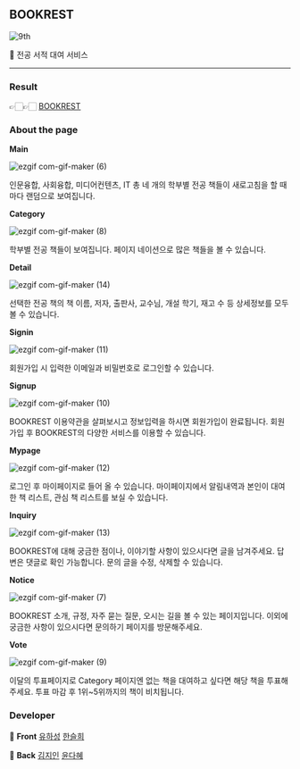 ## BOOKREST
![9th](https://likelion-badge.herokuapp.com/api/likelion_shield_badge)

🌳 전공 서적 대여 서비스

---

### Result

👉🏻👉🏻 [BOOKREST](https://sharebookrest.herokuapp.com/)

### About the page

<b>Main</b>

![ezgif com-gif-maker (6)](https://user-images.githubusercontent.com/63100352/129211262-aebe1c62-c6b7-422d-9841-78a403b9a2be.gif)

인문융합, 사회융합, 미디어컨텐츠, IT 총 네 개의 학부별 전공 책들이 새로고침을 할 때마다 랜덤으로 보여집니다.

<b>Category</b>

![ezgif com-gif-maker (8)](https://user-images.githubusercontent.com/63100352/129211927-6c7e20cc-0f25-4cbc-8d47-5a82d6836fbc.gif)

학부별 전공 책들이 보여집니다. 페이지 네이션으로 많은 책들을 볼 수 있습니다.

<b>Detail</b>

![ezgif com-gif-maker (14)](https://user-images.githubusercontent.com/63100352/129214405-8b08d2a7-0a5a-4b7b-9ffd-aa4ab926b717.gif)


선택한 전공 책의 책 이름, 저자, 출판사, 교수님, 개설 학기, 재고 수 등 상세정보를 모두 볼 수 있습니다.

<b>Signin</b>

![ezgif com-gif-maker (11)](https://user-images.githubusercontent.com/63100352/129213756-f230a573-6949-4f9f-887d-d1b4680bf74d.gif)

회원가입 시 입력한 이메일과 비밀번호로 로그인할 수 있습니다.

<b>Signup</b>

![ezgif com-gif-maker (10)](https://user-images.githubusercontent.com/63100352/129213413-299997c4-f4f7-4353-8057-64c8bb60460d.gif)

BOOKREST 이용약관을 살펴보시고 정보입력을 하시면 회원가입이 완료됩니다. 회원가입 후 BOOKREST의 다양한 서비스를 이용할 수 있습니다.

<b>Mypage</b>

![ezgif com-gif-maker (12)](https://user-images.githubusercontent.com/63100352/129213806-641a49e8-050e-4766-bcbe-697234ff086b.gif)

로그인 후 마이페이지로 들어 올 수 있습니다. 마이페이지에서 알림내역과 본인이 대여한 책 리스트, 관심 책 리스트를 보실 수 있습니다.

<b>Inquiry</b>

![ezgif com-gif-maker (13)](https://user-images.githubusercontent.com/63100352/129214318-5d7ff94f-5aa6-49c7-a0da-de0efd8c3857.gif)

BOOKREST에 대해 궁금한 점이나, 이야기할 사항이 있으시다면 글을 남겨주세요. 답변은 댓글로 확인 가능합니다. 문의 글을 수정, 삭제할 수 있습니다.

<b>Notice</b>

![ezgif com-gif-maker (7)](https://user-images.githubusercontent.com/63100352/129211631-66334b72-76bd-4f64-adea-c134410efc9b.gif)

BOOKREST 소개, 규정, 자주 묻는 질문, 오시는 길을 볼 수 있는 페이지입니다.
이외에 궁금한 사항이 있으시다면 문의하기 페이지를 방문해주세요.

<b>Vote</b>

![ezgif com-gif-maker (9)](https://user-images.githubusercontent.com/63100352/129212055-02792a27-6b6d-47fa-be01-20119895b350.gif)

이달의 투표페이지로 Category 페이지엔 없는 책을 대여하고 싶다면 해당 책을 투표해주세요. 투표 마감 후 1위~5위까지의 책이 비치됩니다.


### Developer

🌳 <b>Front</b>
[유하성](https://github.com/hasungYu)
[한슬희](https://github.com/hanseulhee)

🌳 <b>Back</b>
[김지인](https://github.com/julia0926)
[윤다혜](https://github.com/Rahdduru)
